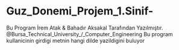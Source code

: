 # Guz_Donemi_Projem_1.Sinif-
Bu Program İrem Atak & Bahadır Aksakal Tarafından Yazılmıştır.
@Bursa_Technical_University_/_Computer_Engineering
Bu program kullanicinin girdigi metnin hangi dilde yazildigini buluyor
